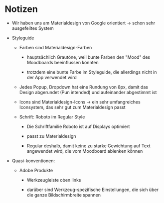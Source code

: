 # Notizen

- Wir haben uns am Materialdesign von Google orientiert -> schon sehr ausgefeiltes System

- Styleguide
  
  - Farben sind Materialdesign-Farben
    
    - hauptsächlich Grautöne, weil bunte Farben den "Mood" des Moodboards beeinflussen könnten
    
    - trotzdem eine bunte Farbe im Styleguide, die allerdings nicht in der App verwendet wird
  
  - Jedes Popup, Dropdown hat eine Rundung von 8px, damit das Design abgerundet (Pun intended) und aufeinander abgestimmt ist
  
  - Icons sind Materialdesign-Icons -> ein sehr umfangreiches Iconsystem, das sehr gut zum Materialdesign passt
  
  - Schrift: Roboto im Regular Style
    
    - Die Schriftfamilie Roboto ist auf Displays optimiert
    
    - passt zu Materialdesign
    
    - Regular deshalb, damit keine zu starke Gewichtung auf Text angewendet wird, die vom Moodboard ablenken können

- Quasi-konventionen:
  
  - Adobe Produkte
    
    - Werkzeugleiste oben links
    
    - darüber sind Werkzeug-spezifische Einstellungen, die sich über die ganze Bildschirmbreite spannen
